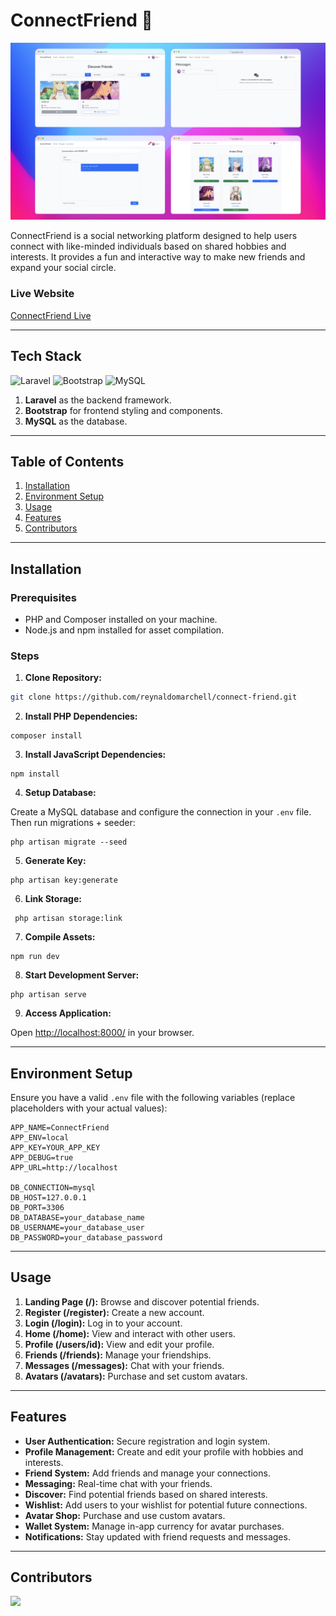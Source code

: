 # ConnectFriend 👥

![ConnectFriend Logo](/public/assets/connectfriend.png)

ConnectFriend is a social networking platform designed to help users connect with like-minded individuals based on shared hobbies and interests. It provides a fun and interactive way to make new friends and expand your social circle.

### Live Website

[ConnectFriend Live](https://connectfriend.rey.mba/)

---

## Tech Stack

![Laravel](https://img.shields.io/badge/laravel-%23FF2D20.svg?style=for-the-badge&logo=laravel&logoColor=white)
![Bootstrap](https://img.shields.io/badge/bootstrap-%238511FA.svg?style=for-the-badge&logo=bootstrap&logoColor=white)
![MySQL](https://img.shields.io/badge/mysql-%2300f.svg?style=for-the-badge&logo=mysql&logoColor=white)

1. **Laravel** as the backend framework.
2. **Bootstrap** for frontend styling and components.
3. **MySQL** as the database.

---

## Table of Contents

1. [Installation](#installation)
2. [Environment Setup](#environment-setup)
3. [Usage](#usage)
4. [Features](#features)
5. [Contributors](#contributors)

---

## Installation

### Prerequisites

-   PHP and Composer installed on your machine.
-   Node.js and npm installed for asset compilation.

### Steps

1. **Clone Repository:**

```bash
git clone https://github.com/reynaldomarchell/connect-friend.git
```

2. **Install PHP Dependencies:**

```shellscript
composer install
```

3. **Install JavaScript Dependencies:**

```shellscript
npm install
```

4. **Setup Database:**

Create a MySQL database and configure the connection in your `.env` file. Then run migrations + seeder:

```shellscript
php artisan migrate --seed
```

5. **Generate Key:**

```shellscript
php artisan key:generate
```

6. **Link Storage:**

```shellscript
 php artisan storage:link
```

7. **Compile Assets:**

```shellscript
npm run dev
```

8. **Start Development Server:**

```shellscript
php artisan serve
```

9. **Access Application:**

Open [http://localhost:8000/](http://localhost:8000/) in your browser.

---

## Environment Setup

Ensure you have a valid `.env` file with the following variables (replace placeholders with your actual values):

```plaintext
APP_NAME=ConnectFriend
APP_ENV=local
APP_KEY=YOUR_APP_KEY
APP_DEBUG=true
APP_URL=http://localhost

DB_CONNECTION=mysql
DB_HOST=127.0.0.1
DB_PORT=3306
DB_DATABASE=your_database_name
DB_USERNAME=your_database_user
DB_PASSWORD=your_database_password
```

---

## Usage

1. **Landing Page (/):** Browse and discover potential friends.
2. **Register (/register):** Create a new account.
3. **Login (/login):** Log in to your account.
4. **Home (/home):** View and interact with other users.
5. **Profile (/users/id):** View and edit your profile.
6. **Friends (/friends):** Manage your friendships.
7. **Messages (/messages):** Chat with your friends.
8. **Avatars (/avatars):** Purchase and set custom avatars.

---

## Features

-   **User Authentication:** Secure registration and login system.
-   **Profile Management:** Create and edit your profile with hobbies and interests.
-   **Friend System:** Add friends and manage your connections.
-   **Messaging:** Real-time chat with your friends.
-   **Discover:** Find potential friends based on shared interests.
-   **Wishlist:** Add users to your wishlist for potential future connections.
-   **Avatar Shop:** Purchase and use custom avatars.
-   **Wallet System:** Manage in-app currency for avatar purchases.
-   **Notifications:** Stay updated with friend requests and messages.

---

## Contributors

<a href="https://github.com/reynaldomarchell/FinalASGWebProg-2602138214-ReynaldoMarchellBagasAdji/graphs/contributors">
    <img src="https://contrib.rocks/image?repo=reynaldomarchell/FinalASGWebProg-2602138214-ReynaldoMarchellBagasAdji"/>
</a>

